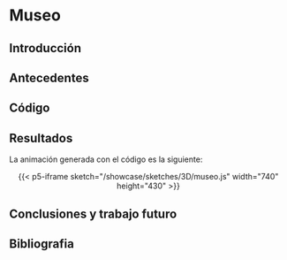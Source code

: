 # Museo

## Introducción

## Antecedentes

## Código

## Resultados
La animación generada con el código es la siguiente:

<div align="center">
{{< p5-iframe sketch="/showcase/sketches/3D/museo.js" width="740" height="430" >}}
</div>

## Conclusiones y trabajo futuro

## Bibliografia
